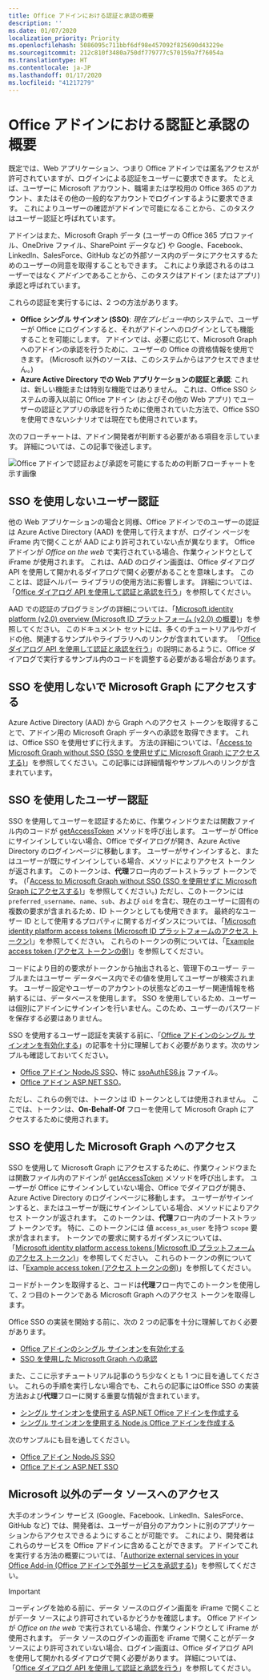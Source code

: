 ```yaml
---
title: Office アドインにおける認証と承認の概要
description: ''
ms.date: 01/07/2020
localization_priority: Priority
ms.openlocfilehash: 5086095c711bbf6df98e457092f825690d43229e
ms.sourcegitcommit: 212c810f3480a750df779777c570159a7f76054a
ms.translationtype: HT
ms.contentlocale: ja-JP
ms.lasthandoff: 01/17/2020
ms.locfileid: "41217279"
---
```

# <a name="overview-of-authentication-and-authorization-in-office-add-ins"></a>Office アドインにおける認証と承認の概要

既定では、Web アプリケーション、つまり Office アドインでは匿名アクセスが許可されていますが、ログインによる認証をユーザーに要求できます。 たとえば、ユーザーに Microsoft アカウント、職場または学校用の Office 365 のアカウント、またはその他の一般的なアカウントでログインするように要求できます。 これによりユーザーの確認がアドインで可能になることから、このタスクはユーザー認証と呼ばれています。

アドインはまた、Microsoft Graph データ (ユーザーの Office 365 プロファイル、OneDrive ファイル、SharePoint データなど) や Google、Facebook、LinkedIn、SalesForce、GitHub などの外部ソース内のデータにアクセスするためのユーザーの同意を取得することもできます。 これにより承認されるのはユーザーではなく*アドイン*であることから、このタスクはアドイン (またはアプリ) 承認と呼ばれています。

これらの認証を実行するには、2 つの方法があります。

- **Office シングル サインオン (SSO)**: *現在プレビュー中*のシステムで、ユーザーが Office にログインすると、それがアドインへのログインとしても機能することを可能にします。 アドインでは、必要に応じて、Microsoft Graph へのアドインの承認を行うために、ユーザーの Office の資格情報を使用できます。 (Microsoft 以外のソースは、このシステムからはアクセスできません。)
- **Azure Active Directory での Web アプリケーションの認証と承認**: これは、新しい機能または特別な機能ではありません。 これは、Office SSO システムの導入以前に Office アドイン (およびその他の Web アプリ) でユーザーの認証とアプリの承認を行うために使用されていた方法で、Office SSO を使用できないシナリオでは現在でも使用されています。

次のフローチャートは、アドイン開発者が判断する必要がある項目を示しています。 詳細については、この記事で後述します。

![Office アドインで認証および承認を可能にするための判断フローチャートを示す画像](../images/authflowchart.png)

## <a name="user-authentication-without-sso"></a>SSO を使用しないユーザー認証

他の Web アプリケーションの場合と同様、Office アドインでのユーザーの認証は Azure Active Directory (AAD) を使用して行えますが、ログイン ページを iFrame 内で開くことが AAD により許可されていない点が異なります。 Office アドインが *Office on the web* で実行されている場合、作業ウィンドウとして iFrame が使用されます。 これは、AAD のログイン画面は、Office ダイアログ API を使用して開かれるダイアログで開く必要があることを意味します。 このことは、認証ヘルパー ライブラリの使用方法に影響します。 詳細については、「[Office ダイアログ API を使用して認証と承認を行う](auth-with-office-dialog-api.md)」を参照してください。

AAD での認証のプログラミングの詳細については、「[Microsoft identity platform (v2.0) overview (Microsoft ID プラットフォーム (v2.0) の概要)](/azure/active-directory/develop/v2-overview)」を参照してください。 このドキュメント セットには、多くのチュートリアルやガイドの他、関連するサンプルやライブラリへのリンクが含まれています。 「[Office ダイアログ API を使用して認証と承認を行う](auth-with-office-dialog-api.md)」の説明にあるように、Office ダイアログで実行するサンプル内のコードを調整する必要がある場合があります。

## <a name="access-to-microsoft-graph-without-sso"></a>SSO を使用しないで Microsoft Graph にアクセスする

Azure Active Directory (AAD) から Graph へのアクセス トークンを取得することで、アドイン用の Microsoft Graph データへの承認を取得できます。 これは、Office SSO を使用せずに行えます。 方法の詳細については、「[Access to Microsoft Graph without SSO (SSO を使用せずに Microsoft Graph にアクセスする)](authorize-to-microsoft-graph-without-sso.md)」を参照してください。この記事には詳細情報やサンプルへのリンクが含まれています。

## <a name="user-authentication-with-sso"></a>SSO を使用したユーザー認証

SSO を使用してユーザーを認証するために、作業ウィンドウまたは関数ファイル内のコードが [getAccessToken](/javascript/api/office-runtime/officeruntime.auth#getaccesstoken-options-) メソッドを呼び出します。 ユーザーが Office にサインインしていない場合、Office でダイアログが開き、Azure Active Directory のログインページに移動します。 ユーザーがサインインすると、またはユーザーが既にサインインしている場合、メソッドによりアクセス トークンが返されます。 このトークンは、**代理**フロー内のブートストラップ トークンです。 (「[Access to Microsoft Graph without SSO (SSO を使用せずに Microsoft Graph にアクセスする)](#access-to-microsoft-graph-with-sso)」を参照してください。) ただし、このトークンには `preferred_username`、`name`、`sub`、および `oid` を含む、現在のユーザーに固有の複数の要求が含まれるため、ID トークンとしても使用できます。 最終的なユーザー ID として使用するプロパティに関するガイダンスについては、「[Microsoft identity platform access tokens (Microsoft ID プラットフォームのアクセス トークン)](https://docs.microsoft.com/azure/active-directory/develop/access-tokens#payload-claims)」を参照してください。 これらのトークンの例については、「[Example access token (アクセス トークンの例)](sso-in-office-add-ins.md#example-access-token)」を参照してください。

コードにより目的の要求がトークンから抽出されると、管理下のユーザー テーブルまたはユーザー データベース内でその値を使用してユーザーが検索されます。 ユーザー設定やユーザーのアカウントの状態などのユーザー関連情報を格納するには、データベースを使用します。 SSO を使用しているため、ユーザーは個別にアドインにサインインを行いません。このため、ユーザーのパスワードを保存する必要はありません。

SSO を使用するユーザー認証を実装する前に、「[Office アドインのシングル サインオンを有効化する](sso-in-office-add-ins.md)」の記事を十分に理解しておく必要があります。次のサンプルも確認しておいてください。

- [Office アドイン NodeJS SSO](https://github.com/OfficeDev/Office-Add-in-NodeJS-SSO)、特に [ssoAuthES6.js](https://github.com/OfficeDev/Office-Add-in-NodeJS-SSO/blob/master/Complete/src/auth.ts) ファイル。 
- [Office アドイン ASP.NET SSO](https://github.com/OfficeDev/Office-Add-in-ASPNET-SSO)。 

ただし、これらの例では、トークンは ID トークンとしては使用されません。 ここでは、トークンは、**On-Behalf-Of** フローを使用して Microsoft Graph にアクセスするために使用されます。

## <a name="access-to-microsoft-graph-with-sso"></a>SSO を使用した Microsoft Graph へのアクセス

SSO を使用して Microsoft Graph にアクセスするために、作業ウィンドウまたは関数ファイル内のアドインが [getAccessToken](/javascript/api/office-runtime/officeruntime.auth#getaccesstoken-options-) メソッドを呼び出します。 ユーザーが Office にサインインしていない場合、Office でダイアログが開き、Azure Active Directory のログインページに移動します。 ユーザーがサインインすると、またはユーザーが既にサインインしている場合、メソッドによりアクセス トークンが返されます。 このトークンは、**代理**フロー内のブートストラップ トークンです。 特に、このトークンには 値 `access_as_user` を持つ `scope` 要求が含まれます。 トークンでの要求に関するガイダンスについては、「[Microsoft identity platform access tokens (Microsoft ID プラットフォームのアクセス トークン)](https://docs.microsoft.com/azure/active-directory/develop/access-tokens#payload-claims)」を参照してください。 これらのトークンの例については、「[Example access token (アクセス トークンの例)](sso-in-office-add-ins.md#example-access-token)」を参照してください。

コードがトークンを取得すると、コードは**代理**フロー内でこのトークンを使用して、2 つ目のトークンである Microsoft Graph へのアクセス トークンを取得します。

Office SSO の実装を開始する前に、次の 2 つの記事を十分に理解しておく必要があります。

- [Office アドインのシングル サインオンを有効化する](sso-in-office-add-ins.md)
- [SSO を使用した Microsoft Graph への承認](authorize-to-microsoft-graph.md)

また、ここに示すチュートリアル記事のうち少なくとも 1 つに目を通してください。 これらの手順を実行しない場合でも、これらの記事にはOffice SSO の実装方法および**代理**フローに関する重要な情報が含まれています。 

- [シングル サインオンを使用する ASP.NET Office アドインを作成する](create-sso-office-add-ins-aspnet.md)
- [シングル サインオンを使用する Node.js Office アドインを作成する](create-sso-office-add-ins-nodejs.md)

次のサンプルにも目を通してください。

- [Office アドイン NodeJS SSO](https://github.com/OfficeDev/Office-Add-in-NodeJS-SSO)
- [Office アドイン ASP.NET SSO](https://github.com/OfficeDev/Office-Add-in-ASPNET-SSO)

## <a name="access-to-non-microsoft-data-sources"></a>Microsoft 以外のデータ ソースへのアクセス

大手のオンライン サービス (Google、Facebook、LinkedIn、SalesForce、GitHub など) では、開発者は、ユーザーが自分のアカウントに別のアプリケーションからアクセスできるようにすることが可能です。 これにより、開発者はこれらのサービスを Office アドインに含めることができます。 アドインでこれを実行する方法の概要については、「[Authorize external services in your Office Add-in (Office アドインで外部サービスを承認する)](auth-external-add-ins.md)」を参照してください。

> [!IMPORTANT]
> コーディングを始める前に、データ ソースのログイン画面を iFrame で開くことがデータ ソースにより許可されているかどうかを確認します。 Office アドインが *Office on the web* で実行されている場合、作業ウィンドウとして iFrame が使用されます。 データ ソースのログインの画面を iFrame で開くことがデータ ソースにより許可されていない場合、ログイン画面は、Office ダイアログ API を使用して開かれるダイアログで開く必要があります。 詳細については、「[Office ダイアログ API を使用して認証と承認を行う](auth-with-office-dialog-api.md)」を参照してください。
